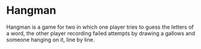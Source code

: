 # Hangman
Hangman is a game for two in which one player tries to guess the letters of a word, the other player recording failed attempts by drawing a gallows and someone hanging on it, line by line.
